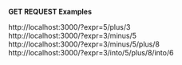 **GET REQUEST Examples**
<p>http://localhost:3000/?expr=5/plus/3
<br>http://localhost:3000/?expr=3/minus/5
<br>http://localhost:3000/?expr=3/minus/5/plus/8
<br>http://localhost:3000/?expr=3/into/5/plus/8/into/6</p>
